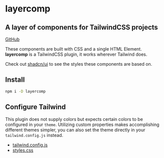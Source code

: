 # layercomp

## A layer of components for TailwindCSS projects

[GitHub](https://github.com/rossrobino/layercomp)

These components are built with CSS and a single HTML Element. **layercomp** is a TailwindCSS plugin, it works wherever Tailwind does.

Check out [shadcn/ui](https://ui.shadcn.com/) to see the styles these components are based on.

## Install

```bash
npm i -D layercomp
```

## Configure Tailwind

This plugin does not supply colors but expects certain colors to be configured in your `theme`. Utilizing custom properties makes accomplishing different themes simpler, you can also set the theme directly in your `tailwind.config.js` instead.

- [tailwind.config.js](https://github.com/rossrobino/layercomp/blob/main/tailwind.config.js)
- [styles.css](https://github.com/rossrobino/layercomp/blob/main/src/app.postcss)
